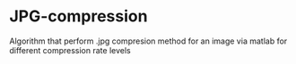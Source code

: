 # JPG-compression
Algorithm that perform .jpg compresion method for an image via matlab for different compression rate levels 
